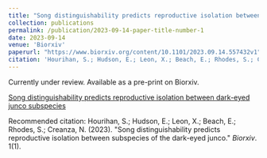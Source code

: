 ```yaml
---
title: "Song distinguishability predicts reproductive isolation between subspecies of the dark-eyed junco"
collection: publications
permalink: /publication/2023-09-14-paper-title-number-1
date: 2023-09-14
venue: 'Biorxiv'
paperurl: "https://www.biorxiv.org/content/10.1101/2023.09.14.557432v1"
citation: 'Hourihan, S.; Hudson, E.; Leon, X.; Beach, E.; Rhodes, S.; Creanza, N. (2023). &quot;Song distinguishability predicts reproductive isolation between subspecies of the dark-eyed junco&quot; <i>Biorxiv</i>. 1(1).'
---
```

Currently under review. Available as a pre-print on Biorxiv.

[Song distinguishability predicts reproductive isolation between dark-eyed junco subspecies](https://www.biorxiv.org/content/10.1101/2023.09.14.557432v1)

Recommended citation: Hourihan, S.; Hudson, E.; Leon, X.; Beach, E.; Rhodes, S.; Creanza, N. (2023). "Song distinguishability predicts reproductive isolation between subspecies of the dark-eyed junco." <i>Biorxiv</i>. 1(1).
